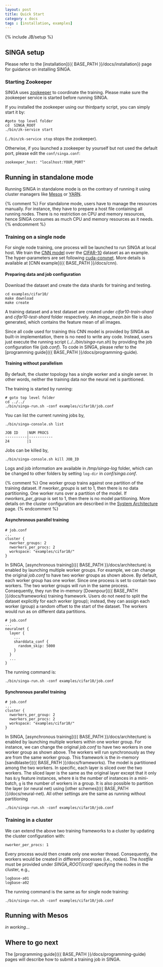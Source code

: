 ```yaml
---
layout: post
title: Quick Start
category : docs
tags : [installation, examples]
---
```

{% include JB/setup %}

## SINGA setup

Please refer to the
[installation]({{ BASE_PATH }}/docs/installation}) page
for guidance on installing SINGA.

### Starting Zookeeper

SINGA uses [zookeeper](https://zookeeper.apache.org/) to coordinate the
training.  Please make sure the zookeeper service is started before running
SINGA.

If you installed the zookeeper using our thirdparty script, you can
simply start it by:

    #goto top level folder
    cd  SINGA_ROOT
    ./bin/zk-service start

(`./bin/zk-service stop` stops the zookeeper).

Otherwise, if you launched a zookeeper by yourself but not used the
default port, please edit the `conf/singa.conf`:

    zookeeper_host: "localhost:YOUR_PORT"

## Running in standalone mode

Running SINGA in standalone mode is on the contrary of running it using cluster
managers like [Mesos](http://mesos.apache.org/) or [YARN](http://hadoop.apache.org/docs/current/hadoop-yarn/hadoop-yarn-site/YARN.html).

{% comment %}
For standalone mode, users have to manage the resources manually. For
instance, they have to prepare a host file containing all running nodes.
There is no restriction on CPU and memory resources, hence SINGA consumes as much
CPU and memory resources as it needs.
{% endcomment %}

### Training on a single node

For single node training, one process will be launched to run SINGA at
local host. We train the [CNN model](http://papers.nips.cc/paper/4824-imagenet-classification-with-deep-convolutional-neural-networks) over the
[CIFAR-10](http://www.cs.toronto.edu/~kriz/cifar.html) dataset as an example.
The hyper-parameters are set following
[cuda-convnet](https://code.google.com/p/cuda-convnet/). More details is
available at [CNN example]({{ BASE_PATH }}/docs/cnn).


#### Preparing data and job configuration

Download the dataset and create the data shards for training and testing.

    cd examples/cifar10/
    make download
    make create

A training dataset and a test dataset are created under *cifar10-train-shard*
and *cifar10-test-shard* folder respectively. An *image_mean.bin* file is also
generated, which contains the feature mean of all images.

Since all code used for training this CNN model is provided by SINGA as
built-in implementation, there is no need to write any code. Instead, users just
execute the running script (*../../bin/singa-run.sh*) by providing the job
configuration file (*job.conf*). To code in SINGA, please refer to the
[programming guide]({{ BASE_PATH }}/docs/programming-guide).

#### Training without parallelism

By default, the cluster topology has a single worker and a single server.
In other words, neither the training data nor the neural net is partitioned.

The training is started by running:

    # goto top level folder
    cd ../../
    ./bin/singa-run.sh -conf examples/cifar10/job.conf


You can list the current running jobs by,

    ./bin/singa-console.sh list

    JOB ID    |NUM PROCS
    ----------|-----------
    24        |1

Jobs can be killed by,

    ./bin/singa-console.sh kill JOB_ID


Logs and job information are available in */tmp/singa-log* folder, which can be
changed to other folders by setting `log-dir` in *conf/singa.conf*.

{% comment %}
One worker group trains against one partition of the training dataset. If
*nworker_groups* is set to 1, then there is no data partitioning. One worker
runs over a partition of the model. If *nworkers_per_group* is set to 1, then
there is no model partitioning. More details on the cluster configuration are
described in the [System Architecture]() page.
{% endcomment %}

#### Asynchronous parallel training

    # job.conf
    ...
    cluster {
      nworker_groups: 2
      nworkers_per_procs: 2
      workspace: "examples/cifar10/"
    }

In SINGA, [asynchronous training]({{ BASE_PATH }}/docs/architecture) is enabled
by launching multiple worker groups. For example, we can change the original
*job.conf* to have two worker groups as shown above. By default, each
worker group has one worker. Since one process is set to contain two workers.
The two worker groups will run in the same process.  Consequently, they run
the in-memory [Downpour]({{ BASE_PATH }}/docs/frameworks) training framework.
Users do not need to split the dataset
explicitly for each worker (group); instead, they can assign each worker (group) a
random offset to the start of the dataset. The workers would run as on
different data partitions.

    # job.conf
    ...
    neuralnet {
      layer {
        ...
        sharddata_conf {
          random_skip: 5000
        }
      }
      ...
    }

The running command is:

    ./bin/singa-run.sh -conf examples/cifar10/job.conf

#### Synchronous parallel training

    # job.conf
    ...
    cluster {
      nworkers_per_group: 2
      nworkers_per_procs: 2
      workspace: "examples/cifar10/"
    }

In SINGA, [asynchronous training]({{ BASE_PATH }}/docs/architecture) is enabled
by launching multiple workers within one worker group. For instance, we can
change the original *job.conf* to have two workers in one worker group as shown
above. The workers will run synchronously
as they are from the same worker group. This framework is the in-memory
[sandblaster]({{ BASE_PATH }}/docs/frameworks).
The model is partitioned among the two workers. In specific, each layer is
sliced over the two workers.  The sliced layer
is the same as the original layer except that it only has `B/g` feature
instances, where `B` is the number of instances in a mini-batch, `g` is the number of
workers in a group. It is also possible to partition the layer (or neural net)
using [other schemes]({{ BASE_PATH }}/docs/neural-net).
All other settings are the same as running without partitioning

    ./bin/singa-run.sh -conf examples/cifar10/job.conf

### Training in a cluster

We can extend the above two training frameworks to a cluster by updating the
cluster configuration with:

    nworker_per_procs: 1

Every process would then create only one worker thread. Consequently, the workers
would be created in different processes (i.e., nodes). The *hostfile*
must be provided under *SINGA_ROOT/conf/* specifying the nodes in the cluster,
e.g.,

    logbase-a01
    logbase-a02

The running command is the same as for single node training:

    ./bin/singa-run.sh -conf examples/cifar10/job.conf

## Running with Mesos

*in working*...


## Where to go next

The [programming guide]({{ BASE_PATH }}/docs/programming-guide) pages will
describe how to submit a training job in SINGA.
